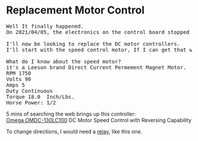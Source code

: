 # Replacement Motor Control

<pre>
Well It finally happened.
On 2021/04/05, the electronics on the control board stopped functioning.  

I'll now be looking to replace the DC motor controllers.  
I'll start with the speed control motor, If I can get that working, I'll proceed to the incline motor.  

What do I know about the speed motor?
it's a Leeson brand Direct Current Permement Magnet Motor.  
RPM 1750
Volts 90
Amps 5
Duty Continuous
Torque 18.0  Inch/Lbs. 
Horse Power: 1/2 
</pre>

5 mins of searching the web brings up this controller: <br/>
[Omega OMDC-130LC100] DC Motor Speed Control with Reversing Capability

To change directions, I would need a [relay], like this one.


<!-- Links -->
[Omega OMDC-130LC100]: https://www.omega.com/en-us/control-monitoring/motion-and-position/speed-controllers/omdc-130-series/p/OMDC-130LC100
[relay]: https://wiki.seeedstudio.com/Grove-SPDT_Relay_30A/#:~:text=The%20SPDT%20Relay(30A)%20is,normally%20closed%20terminal%20have%20continuity.
